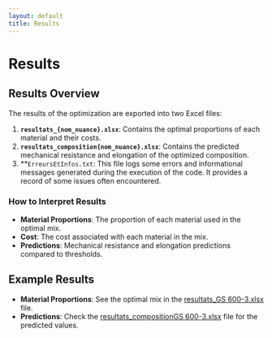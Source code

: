 ```yaml
---
layout: default
title: Results
---
```


# Results

## Results Overview

The results of the optimization are exported into two Excel files:
1. **`resultats_{nom_nuance}.xlsx`**: Contains the optimal proportions of each material and their costs.
2. **`resultats_composition{nom_nuance}.xlsx`**: Contains the predicted mechanical resistance and elongation of the optimized composition.
3. **`ErreursEtInfos.txt`: This file logs some errors and informational messages generated during the execution of the code. It provides a record of some issues often encountered.

### How to Interpret Results

- **Material Proportions**: The proportion of each material used in the optimal mix.
- **Cost**: The cost associated with each material in the mix.
- **Predictions**: Mechanical resistance and elongation predictions compared to thresholds.

## Example Results

- **Material Proportions**: See the optimal mix in the [resultats_GS 600-3.xlsx](github.com/salma-svg/salma-svg.github.io/blob/main/projects/OCL/files/resultats_GS%20600-3.xlsx) file.
- **Predictions**: Check the [resultats_compositionGS 600-3.xlsx](github.com/salma-svg/salma-svg.github.io/blob/main/projects/OCL/files/resultats_compositionGS%20600-3.xlsx) file for the predicted values.



